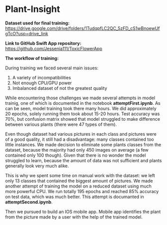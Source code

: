 # Plant-Insight

**Dataset used for final training:**
https://drive.google.com/drive/folders/1TudqpfLC2QC_5zFD_cS1wBnoewUfgTcO?usp=drive_link

**Link to GitHub Swift App repository:**
https://github.com/Jessenia111/ToxicFlowerApp

**The workflow of training:**

During training we faced several main issues:
1. A variety of incompatibilities
2. Not enough CPU/GPU power
3. Imbalanced dataset of not the greatest quality

While encountering those challenges we made several attempts in model trainig, one of which is documented in the notebook **attemptFirst.ipynb**. As can be seen, model training took there many hours. We did approximately 20 epochs, solely running them took about 15-20 hours. Test accuracy was 70%, but confusion matrix showed that model struggled to make difference between various plants (there were 47 types of them). 

Even though dataset had various pictures in each class and pictures were of a good quality, it still had a disadvantage: many classes contained too little instances. We made decision to eliminate some plants classes from the dataset, because the majority had only 450 images on average (a few contained only 100 though). Given that there is no wonder the model struggled to learn, because the amount of data was not sufficient and plants generally look very much alike. 

This is why we spent some time on manual work with the dataset: we left only 13 classes that contained the biggest amount of pictures. We made another attempt of training the model on a reduced dataset using much more powerful CPU. We run totally 195 epochs and reached 85% accuracy on test data, which was much better. This attempt is documanted in **attemptSecond.ipynb**.

Then we pursued to build an IOS mobile app. Mobile app identifies the plant from the picture made by a user with the help of the trained model.
